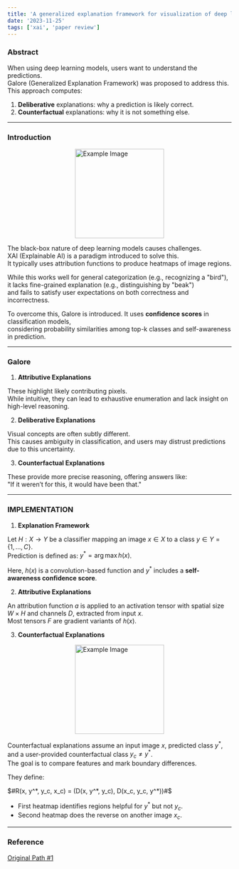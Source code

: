 ```yaml
---
title: 'A generalized explanation framework for visualization of deep learning model predictions'
date: '2023-11-25'
tags: ['xai', 'paper review']
---
```


### Abstract

When using deep learning models, users want to understand the predictions.  
Galore (Generalized Explanation Framework) was proposed to address this.  
This approach computes:

1. __Deliberative__ explanations: why a prediction is likely correct.  
2. __Counterfactual__ explanations: why it is not something else.

---

### Introduction

<img src="https://velog.velcdn.com/images/ski06043/post/23e7fa2c-92a0-4e61-a09c-59f55ad80f41/image.png" alt="Example Image" style="display: block; margin: 0 auto; height:200;" />

The black-box nature of deep learning models causes challenges.  
XAI (Explainable AI) is a paradigm introduced to solve this.  
It typically uses attribution functions to produce heatmaps of image regions.

While this works well for general categorization (e.g., recognizing a "bird"),  
it lacks fine-grained explanation (e.g., distinguishing by "beak")  
and fails to satisfy user expectations on both correctness and incorrectness.

To overcome this, Galore is introduced. It uses __confidence scores__ in classification models,  
considering probability similarities among top-k classes and self-awareness in prediction.

---

### Galore

1. __Attributive Explanations__

These highlight likely contributing pixels.  
While intuitive, they can lead to exhaustive enumeration and lack insight on high-level reasoning.

2. __Deliberative Explanations__

Visual concepts are often subtly different.  
This causes ambiguity in classification, and users may distrust predictions due to this uncertainty.

3. __Counterfactual Explanations__

These provide more precise reasoning, offering answers like:  
"If it weren’t for this, it would have been that."

---

### IMPLEMENTATION

1. __Explanation Framework__

Let $H: X \to Y$ be a classifier mapping an image $x \in X$ to a class $y \in Y = \{1, ..., C\}$.  
Prediction is defined as: $y^* = \arg\max h(x)$.

Here, $h(x)$ is a convolution-based function and $y^*$ includes a __self-awareness confidence score__.

2. __Attributive Explanations__

An attribution function $a$ is applied to an activation tensor with spatial size $W \times H$ and channels $D$, extracted from input $x$.  
Most tensors $F$ are gradient variants of $h(x)$.

3. __Counterfactual Explanations__

<img src="https://velog.velcdn.com/images/ski06043/post/c6aa5505-e9b0-4da7-8218-ddf90b1f6620/image.png" alt="Example Image" style="display: block; margin: 0 auto; height:200;" />

Counterfactual explanations assume an input image $x$, predicted class $y^*$,  
and a user-provided counterfactual class $y_c \ne y^*$.  
The goal is to compare features and mark boundary differences.

They define:

$#R(x, y^*, y_c, x_c) = (D(x, y^*, y_c), D(x_c, y_c, y^*))#$

- First heatmap identifies regions helpful for $y^*$ but not $y_c$.  
- Second heatmap does the reverse on another image $x_c$.

---

### Reference

[Original Path #1](https://ieeexplore.ieee.org/document/10034989)
